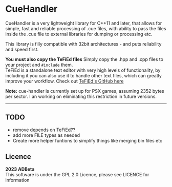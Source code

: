 ﻿# CueHandler

CueHandler is a very lightweight library for C++11 and later, that 
allows for simple, fast and reliable processing of .cue files, with ability
to pass the files inside the .cue file to external libraries for dumping or
processing etc.

This library is filly compatible with 32bit architectures - and puts reliability
and speed first.

**You must also copy the TeFiEd files**
Simply copy the .hpp and .cpp files to your project and `#include` them.  
TeFiEd is a standalone text editor with very high levels of functionality, by 
including it you can also use it to handle other text files, which can greatly 
improve your workflow. Check out [TeFiEd's GitHub here](https://github.com/ADBeta/TeFiEd)

**Note:** cue-handler is currently set up for PSX games, assuming 2352 bytes per
sector. I an working on eliminating this restriction in future versions.


----
## TODO
* remove depends on TeFiEd??
* add more FILE types as needed
* Create more helper funtions to simplify things like merging bin files etc

## Licence
<b> 2023 ADBeta </b>  
This software is under the GPL 2.0 Licence, please see LICENCE for information
